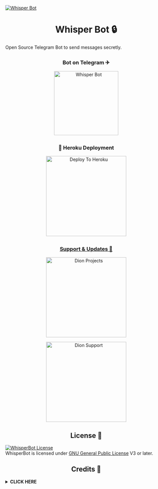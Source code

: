 [![Whisper Bot](https://telegra.ph/file/5854f7aacd6dd0a974717.jpg)](https://t.me/DionProjects)

<h1 align="center">Whisper Bot 🔒</h1>

Open Source Telegram Bot to send messages secretly.

##

</details>

  <h3 align="center">Bot on Telegram ✈</h3>
  <p align="center"><a href="https://t.me/WhisperXRobot"><img src="https://img.shields.io/badge/Whisper%20Bot-yellow?style=for-the-badge&logo=telegram" alt="Whisper Bot" width="200""/></a>

##
  <h3 align="center">🚀 Heroku Deployment</h3>
  <p align="center"><a href="https://telegram.dog/XTZ_HerokuBot?start=U2VvcmFuZ0Rpb24vV2hpc3BlckJvdCBkaW9u"><img src="https://img.shields.io/badge/Deploy%20To%20Heroku-blueviolet?style=for-the-badge&logo=heroku" alt="Deploy To Heroku" width="250""/</a>

##

  <h3 align="center">Support & Updates 🎑</h3>
  <p align="center"><a href="https://t.me/DionProjects"><img src="https://img.shields.io/badge/Join-Updates%20Channel-white.svg?style=for-the-badge&logo=Telegram" alt="Dion Projects" width="250""/></a> <p align="center"><a href="https://t.me/DionSupport"><img src="https://img.shields.io/badge/Join-Support%20Group-white.svg?style=for-the-badge&logo=Telegram" alt="Dion Support" width="250""/></a>

##

</details>

<h2 align="center">License 🔱</h2>

[![WhisperBot License](https://www.gnu.org/graphics/gplv3-or-later.png)](LICENSE)   
WhisperBot is licensed under [GNU General Public License](https://www.gnu.org/licenses/agpl-3.0.en.html) V3 or later.

##

</details>

<h2 align="center">Credits 👑</h2>

</details>

<details>
<summary><b> CLICK HERE </b></summary>
<br>

- [Dion](https://github.com/SeorangDion) - Owner
- [Lonami](https://github.com/LonamiWebs) For [Telethon](https://github.com/LonamiWebs/Telethon)
